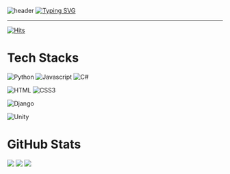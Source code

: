 ![header](https://capsule-render.vercel.app/api?type=waving&color=6994CDEE&text=&animation=twinkling&height=80)
[![Typing SVG](https://readme-typing-svg.demolab.com?font=Alkatra&weight=500&size=45&duration=3500&pause=3&color=6994CDEE&center=false&vCenter=false&multiline=true&repeat=true&width=1000&height=100&lines=Welcome+to+Fillsogood😉+GitHub!👋)](https://git.io/typing-svg)
 


-------

[![Hits](https://hits.seeyoufarm.com/api/count/incr/badge.svg?url=https%3A%2F%2Fgithub.com%2FFillsogood%2FFillsogood&count_bg=%2379C83D&title_bg=%23555555&icon=&icon_color=%23E7E7E7&title=hits&edge_flat=false)](https://hits.seeyoufarm.com)

# Tech Stacks

  ![Python](https://img.shields.io/badge/Python-3776AB?&logo=Python&logoColor=white) 
  ![Javascript](https://img.shields.io/badge/JavaScript-F7DF1E?&logo=javascript&logoColor=black) 
  ![C#](https://img.shields.io/badge/c%23-%23239120.svg?style=flat&logo=csharp&logoColor=white) 

  ![HTML](https://img.shields.io/badge/HTML5-E34F26?style=flat&logo=html5&logoColor=white) 
  ![CSS3](https://img.shields.io/badge/css3-%231572B6.svg?style=flat&logo=css3&logoColor=white) 

  ![Django](https://img.shields.io/badge/django-%23092E20.svg?style=flat&logo=django&logoColor=white) 

  ![Unity](https://img.shields.io/badge/Unity-000000?style=flat&logo=unity&logoColor=white)


  # GitHub Stats
  
  ![](http://github-profile-summary-cards.vercel.app/api/cards/profile-details?username=Fillsogood&theme=github)
  ![](http://github-profile-summary-cards.vercel.app/api/cards/stats?username=Fillsogood&theme=github)
  ![](http://github-profile-summary-cards.vercel.app/api/cards/repos-per-language?username=Fillsogood&theme=github)

